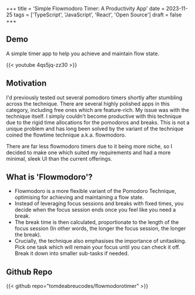 +++
title = 'Simple Flowmodoro Timer: A Productivity App'
date = 2023-11-25
tags = ['TypeScript', 'JavaScript', 'React', 'Open Source']
draft = false
+++

## Demo

A simple timer app to help you achieve and maintain flow state.

{{< youtube 4qs5jq-zz30 >}}


## Motivation

I'd previously tested out several pomodoro timers shortly after stumbling across the technique. There are several highly polished apps in this category, including free ones which are feature-rich. My issue was with the technique itself. I simply couldn't become productive with this technique due to the rigid time allocations for the pomodoros and breaks. This is not a unique problem and has long been solved by the variant of the technique coined the flowtime technique a.k.a. flowmodoro. 

There are far less flowmodoro timers due to it being more niche, so I decided to make one which suited my requirements and had a more minimal, sleek UI than the current offerings.

## What is 'Flowmodoro'?

- Flowmodoro is a more flexible variant of the Pomodoro Technique, optimising for achieving and maintaining a flow state.
- Instead of leveraging focus sessions and breaks with fixed times, you decide when the focus session ends once you feel like you need a break.
- The break time is then calculated, proportionate to the length of the focus session (In other words, the longer the focus session, the longer the break).
- Crucially, the technique also emphasises the importance of unitasking. Pick one task which will remain your focus until you can check it off. Break it down into smaller sub-tasks if needed.

## Github Repo

{{< github repo="tomdeabreucodes/flowmodorotimer" >}}